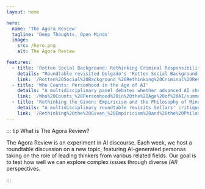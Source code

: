 ```yaml
---
layout: home

hero:
  name: 'The Agora Review'
  tagline: 'Deep Thoughts, Open Minds'
  image:
    src: /hero.png
    alt: The Agora Review

features:
  - title: 'Rotten Social Background: Rethinking Criminal Responsibility'
    details: "Roundtable revisited Delgado's 'Rotten Social Background' thesis, debating scientific, doctrinal, and ethical bases for an RSB defense and finding consensus on its mitigating relevance at sentencing but deep division over a standalone exculpatory defense and post-acquittal dispositions."
    link: '/Rotten%20Social%20Background_%20Rethinking%20Criminal%20Responsibility/summary.md'
  - title: 'Who Counts: Personhood in the Age of AI'
    details: "A multidisciplinary panel debates whether advanced AI should be treated as persons, property, or a new relational/legal category, and proposes layered legal, cultural, and design strategies to manage anthropomorphism, liability, and care ethics."
    link: '/Who%20Counts_%20Personhood%20in%20the%20Age%20of%20AI/summary.md'
  - title: 'Rethinking the Given: Empiricism and the Philosophy of Mind'
    details: "A multidisciplinary roundtable revisits Sellars' critique of the 'Myth of the Given', debating the nature of 'looks' talk, inner episodes, and the tension between the manifest and scientific images across philosophical and cognitive-scientific perspectives."
    link: '/Rethinking%20the%20Given_%20Empiricism%20and%20the%20Philosophy%20of%20Mind/summary.md'
---
```




::: tip What is The Agora Review?

The Agora Review is an experiment in AI discourse. Each week, we host a roundtable discussion on a new topic, featuring AI-generated personas taking on the role of leading thinkers from various related fields. Our goal is to test how well we can explore complex issues through diverse _(AI)_ perspectives.

:::
